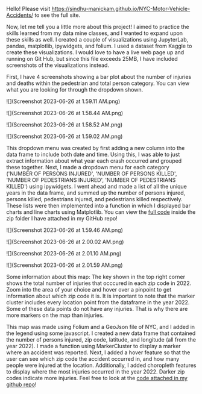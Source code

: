 Hello! Please visit https://sindhu-manickam.github.io/NYC-Motor-Vehicle-Accidents/ to see the full site. 

Now, let me tell you a little more about this project! I aimed to practice the skills learned from my data mine classes, and I wanted to expand upon these skills as well. I created a couple of visualizations using JupyterLab, pandas, matplotlib, ipywidgets, and folium. I used a dataset from Kaggle to create these visualizations. I would love to have a live web page up and running on Git Hub, but since this file exceeds 25MB, I have included screenshots of the visualizations instead. 

First, I have 4 screenshots showing a bar plot about the number of injuries and deaths within the pedestrian and total person category. You can view what you are looking for through the dropdown shown.  

![](Screenshot 2023-06-26 at 1.59.11 AM.png)

![](Screenshot 2023-06-26 at 1.58.44 AM.png)

![](Screenshot 2023-06-26 at 1.58.52 AM.png)

![](Screenshot 2023-06-26 at 1.59.02 AM.png)

This dropdown menu was created by first adding a new column into the data frame to include both date and time. Using this, I was able to just extract information about what year each crash occurred and grouped these together. Next, I made a dropdown menu for each category ('NUMBER OF PERSONS INJURED', 'NUMBER OF PERSONS KILLED', 'NUMBER OF PEDESTRIANS INJURED', 'NUMBER OF PEDESTRIANS KILLED') using ipywidgets. I went ahead and made a list of all the unique years in the data frame, and summed up the number of persons injured, persons killed, pedestrians injured, and pedestrians killed respectively. These lists were then implemented into a function in which I displayed bar charts and line charts using Matplotlib. You can view the [full code](https://github.com/sindhu-manickam/NYC-Motor-Vehicle-Accidents) inside the zip folder I have attached in my GitHub repo!

![](Screenshot 2023-06-26 at 1.59.46 AM.png)

![](Screenshot 2023-06-26 at 2.00.02 AM.png)

![](Screenshot 2023-06-26 at 2.01.10 AM.png)

![](Screenshot 2023-06-26 at 2.01.59 AM.png)

Some information about this map: 
The key shown in the top right corner shows the total number of injuries that occcured in each zip code in 2022. Zoom into the area of your choice and hover over a pinpoint to get information about which zip code it is. It is important to note that the marker cluster includes every location point from the dataframe in the year 2022. Some of these data points do not have any injuries. That is why there are more markers on the map than injuries. 

This map was made using Folium and a GeoJson file of NYC, and I added in the legend using some javascript. I created a new data frame that contained the number of persons injured, zip code, latitude, and longitude (all from the year 2022). I made a function using MarkerCluster to display a marker where an accident was reported. Next, I added a hover feature so that the user can see which zip code the accident occurred in, and how many people were injured at the location. Additionally, I added choropleth features to display where the most injuries occurred in the year 2022. Darker zip codes indicate more injuries. Feel free to look at the [code attached in my github repo](https://github.com/sindhu-manickam/NYC-Motor-Vehicle-Accidents)! 



